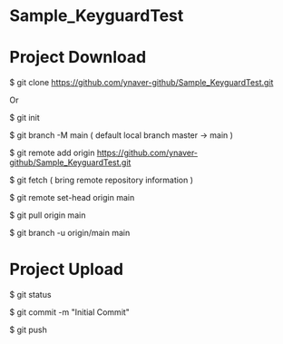 # Sample_KeyguardTest
# Project Download

$ git clone https://github.com/ynaver-github/Sample_KeyguardTest.git

Or

$ git init

$ git branch -M main       ( default local branch master -> main ) 

$ git remote add origin https://github.com/ynaver-github/Sample_KeyguardTest.git

$ git fetch         ( bring remote repository information )

$ git remote set-head origin main

$ git pull origin main

$ git branch -u origin/main main

# Project Upload

$ git status

$ git commit -m "Initial Commit"

$ git push
